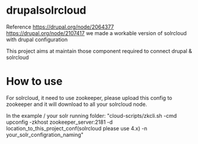 drupalsolrcloud
===============

Reference https://drupal.org/node/2064377 https://drupal.org/node/2107417 we made a workable version of solrcloud with drupal configuration

This project aims at maintain those component required to connect drupal & solrcloud

How to use
===============
For solrcloud, it need to use zookeeper, please upload this config to zookeeper and it will download to all your solrcloud node.

In the example / your solr running folder:
"cloud-scripts/zkcli.sh -cmd upconfig -zkhost zookeeper_server:2181 -d location_to_this_project_conf(solrcloud please use 4.x) -n your_solr_configration_naming"
